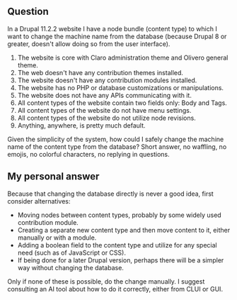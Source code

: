 ## Question

In a Drupal 11.2.2 website I have a node bundle (content type) to which I want to change the machine name from the database (because Drupal 8 or greater, doesn't allow doing so from the user interface). 

1. The website is core with Claro administration theme and Olivero general theme. 
1. The web doesn't have any contribution themes installed. 
1. The website doesn't have any contribution modules installed. 
1. The website has no PHP or database customizations or manipulations. 
1. The website does not have any APIs communicating with it. 
1. All content types of the website contain two fields only: Body and Tags. 
1. All content types of the website do not have menu settings. 
1. All content types of the website do not utilize node revisions. 
1. Anything, anywhere, is pretty much default. 

Given the simplicity of the system, how could I safely change the machine name of the content type from the database? Short answer, no waffling, no emojis, no colorful characters, no replying in questions.

## My personal answer

Because that changing the database directly is never a good idea, first consider alternatives:

* Moving nodes between content types, probably by some widely used contribution module.
* Creating a separate new content type and then move content to it, either manually or with a module.
* Adding a boolean field to the content type and utilize for any special need (such as of JavaScript or CSS).
* If being done for a later Drupal version, perhaps there will be a simpler way without changing the database.

Only if none of these is possible, do the change manually. I suggest consulting an AI tool about how to do it correctly, either from CLUI or GUI.
